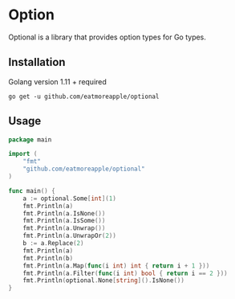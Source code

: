 # Option

Optional is a library that provides option types for Go types.

## Installation

Golang version 1.11 + required

```shell
go get -u github.com/eatmoreapple/optional
```

## Usage

```go
package main

import (
	"fmt"
	"github.com/eatmoreapple/optional"
)

func main() {
	a := optional.Some[int](1)
	fmt.Println(a)
	fmt.Println(a.IsNone())
	fmt.Println(a.IsSome())
	fmt.Println(a.Unwrap())
	fmt.Println(a.UnwrapOr(2))
	b := a.Replace(2)
	fmt.Println(a)
	fmt.Println(b)
	fmt.Println(a.Map(func(i int) int { return i + 1 }))
	fmt.Println(a.Filter(func(i int) bool { return i == 2 }))
	fmt.Println(optional.None[string]().IsNone())
}
```

